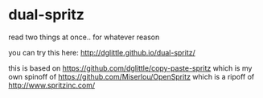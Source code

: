 dual-spritz
===========

read two things at once.. for whatever reason

you can try this here: http://dglittle.github.io/dual-spritz/

this is based on https://github.com/dglittle/copy-paste-spritz
which is my own spinoff of https://github.com/Miserlou/OpenSpritz
which is a ripoff of http://www.spritzinc.com/
